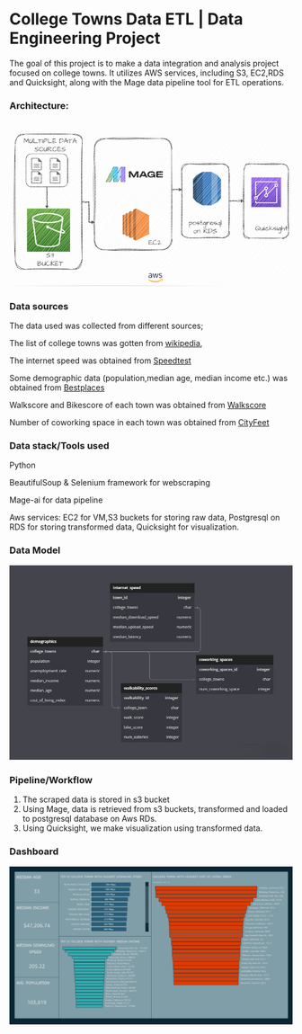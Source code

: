 # College Towns Data ETL | Data Engineering Project
The goal of this project is to make a data integration and analysis project focused on college towns. It utilizes AWS services, including S3, EC2,RDS and Quicksight, along with the Mage data pipeline tool for ETL operations.

### Architecture:
![architecure](https://github.com/vaadewoyin/College-Towns-Data-ETL-AWS-Mage-Pipeline/blob/main/architecture.png)

### Data sources
The data used was collected from different sources;

The list of college towns was gotten from [wikipedia](https://en.wikipedia.org/wiki/List_of_college_towns#United_States),

The internet speed was obtained from [Speedtest](https://www.speedtest.net/performance/united-states)

Some demographic data (population,median age, median income etc.) was obtained from [Bestplaces](https://www.bestplaces.net)

Walkscore and Bikescore of each town was obtained from [Walkscore](https://www.walkscore.com/)

Number of coworking space in each town was obtained from [CityFeet](https://www.cityfeet.com/cont/coworking-space)

### Data stack/Tools used
Python 

BeautifulSoup & Selenium framework for webscraping

Mage-ai for data pipeline

Aws services: EC2 for VM,S3 buckets for storing raw data, Postgresql on RDS for storing transformed data, Quicksight for visualization.


### Data Model
![ER diagram](https://github.com/vaadewoyin/College-Towns-Data-ETL-AWS-Mage-Pipeline/blob/main/College_Towns_DB_ER_Diagram.png)

### Pipeline/Workflow
1. The scraped data is stored in s3 bucket
2. Using Mage, data is retrieved from s3 buckets, transformed and loaded to postgresql database on Aws RDs.
3. Using Quicksight, we make visualization using transformed data.

### Dashboard
![dashboard](https://github.com/vaadewoyin/College-Towns-Data-ETL-AWS-Mage-Pipeline/blob/main/aws_quicksight_dashboard.png)

